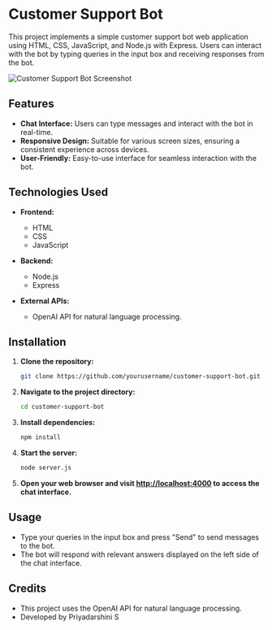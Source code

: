 # Customer Support Bot

This project implements a simple customer support bot web application using HTML, CSS, JavaScript, and Node.js with Express. Users can interact with the bot by typing queries in the input box and receiving responses from the bot.

![Customer Support Bot Screenshot](/path/to/screenshot.png)

## Features

- **Chat Interface:** Users can type messages and interact with the bot in real-time.
- **Responsive Design:** Suitable for various screen sizes, ensuring a consistent experience across devices.
- **User-Friendly:** Easy-to-use interface for seamless interaction with the bot.

## Technologies Used

- **Frontend:**
  - HTML
  - CSS
  - JavaScript

- **Backend:**
  - Node.js
  - Express

- **External APIs:**
  - OpenAI API for natural language processing.

## Installation

1. **Clone the repository:**

    ```bash
    git clone https://github.com/yourusername/customer-support-bot.git
    ```

2. **Navigate to the project directory:**

    ```bash
    cd customer-support-bot
    ```

3. **Install dependencies:**

    ```bash
    npm install
    ```

4. **Start the server:**

    ```bash
    node server.js
    ```

5. **Open your web browser and visit [http://localhost:4000](http://localhost:4000) to access the chat interface.**

## Usage

- Type your queries in the input box and press "Send" to send messages to the bot.
- The bot will respond with relevant answers displayed on the left side of the chat interface.

## Credits

- This project uses the OpenAI API for natural language processing.
- Developed by Priyadarshini S
